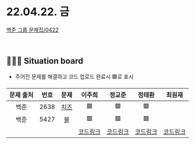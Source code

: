 # 22.04.22. 금

[백준 그룹 문제집/0422](https://www.acmicpc.net/group/workbook/view/13701/44499)

</br>

## 🧑🏽‍💻 Situation board
- 주어진 문제를 해결하고 코드 업로드 완료시 🟩로 표시

| 문제 출처   | 번호       | 문제      | 이주희  | 정교준  | 정태환  | 최원재  |
| :--------: | :--------: | :--------: | :--------: | :-------: | :-------: |  :-------: |
|백준|2638|[치즈](https://www.acmicpc.net/problem/2638) | 🟩   |  🟩  |  🟩  |   |
|백준|5427|[불](https://www.acmicpc.net/problem/5427)   | 🟩   |   🟩 |  🟩  |   |
||||  [코드링크](이주희/README.md) | [코드링크](정교준/README.md) | [코드링크](정태환/README.md) | [코드링크](최원재/README.md)  |

